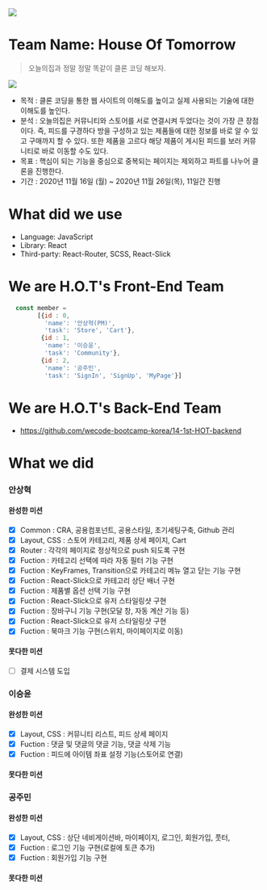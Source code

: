<img src='https://ifh.cc/g/N2yMPa.png'>

# Team Name: House Of Tomorrow

> 오늘의집과 정말 정말 똑같이 클론 코딩 해보자.

<img src='https://ifh.cc/g/jTLOWz.png' >

- 목적 : 클론 코딩을 통한 웹 사이트의 이해도를 높이고 실제 사용되는 기술에 대한 이해도를 높인다.
- 분석 : 오늘의집은 커뮤니티와 스토어를 서로 연결시켜 두었다는 것이 가장 큰 장점이다. 즉, 피드를 구경하다 방을 구성하고 있는 제품들에 대한 정보를 바로 알 수 있고 구매까지 할 수 있다. 
또한 제품을 고르다 해당 제품이 게시된 피드를 보러 커뮤니티로 바로 이동할 수도 있다.
- 목표 : 핵심이 되는 기능을 중심으로 중복되는 페이지는 제외하고 파트를 나누어 클론을 진행한다. 
- 기간 : 2020년 11월 16일 (월) ~ 2020년 11월 26일(목), 11일간 진행

# What did we use

- Language: JavaScript
- Library: React
- Third-party: React-Router, SCSS, React-Slick

# We are H.O.T's Front-End Team

```javascript
  const member = 
        [{id : 0,
          'name': '안상혁(PM)',
          'task': 'Store', 'Cart'},
         {id : 1,
          'name': '이승윤',
          'task': 'Community'},
         {id : 2,
          'name': '공주민',
          'task': 'SignIn', 'SignUp', 'MyPage'}]
```

# We are H.O.T's Back-End Team

- https://github.com/wecode-bootcamp-korea/14-1st-HOT-backend

# What we did

### 안상혁
#### 완성한 미션
 - [x] Common : CRA, 공용컴포넌트, 공용스타일, 초기세팅구축, Github 관리
 - [x] Layout, CSS : 스토어 카테고리, 제품 상세 페이지, Cart
 - [x] Router : 각각의 페이지로 정상적으로 push 되도록 구현
 - [x] Fuction : 카테고리 선택에 따라 자동 필터 기능 구현
 - [x] Fuction : KeyFrames, Transition으로 카테고리 메뉴 열고 닫는 기능 구현
 - [x] Fuction : React-Slick으로 카테고리 상단 배너 구현
 - [x] Fuction : 제품별 옵션 선택 기능 구현
 - [x] Fuction : React-Slick으로 유저 스타일링샷 구현
 - [x] Fuction : 장바구니 기능 구현(모달 창, 자동 계산 기능 등)
 - [x] Fuction : React-Slick으로 유저 스타일링샷 구현
 - [x] Fuction : 북마크 기능 구현(스위치, 마이페이지로 이동)

#### 못다한 미션
 - [ ] 결제 시스템 도입
 
 
### 이승윤
#### 완성한 미션
 - [x] Layout, CSS : 커뮤니티 리스트, 피드 상세 페이지
 - [x] Fuction : 댓글 및 댓글의 댓글 기능, 댓글 삭제 기능
 - [x] Fuction : 피드에 아이템 좌표 설정 기능(스토어로 연결)

#### 못다한 미션

### 공주민
#### 완성한 미션
 - [x] Layout, CSS : 상단 네비게이션바, 마이페이지, 로그인, 회원가입, 풋터, 
 - [x] Fuction : 로그인 기능 구현(로컬에 토큰 추가)
 - [x] Fuction : 회원가입 기능 구현

#### 못다한 미션
